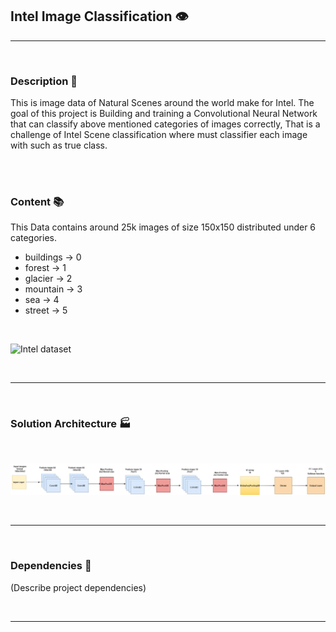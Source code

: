 ## Intel Image Classification 👁️‍
<hr>
<br>

### Description 📄

This is image data of Natural Scenes around the world make for Intel. The goal of this project is Building and training a Convolutional Neural Network that can classify above mentioned categories of images correctly, That is a challenge of Intel Scene classification where must classifier each image with such as true class.


<br>
<br>


### Content 📚

This Data contains around 25k images of size 150x150 distributed under 6 categories.

* buildings -> 0
* forest -> 1
* glacier -> 2
* mountain -> 3
* sea -> 4
* street -> 5 

<br>


![Intel dataset](https://miro.medium.com/max/700/1*GauhLqkNIW89cFEpDKlWqw.png)



<br>
<hr>
<br>




### Solution Architecture 🏭

<br>

 ![alt text](https://github.com/felipeoliverai/intel-images/blob/main/references/architecture/cnn-build.jpg)
 
 
 

 
<br>
<hr>
<br>



### Dependencies 🔧


(Describe project dependencies) 


<br> 
<hr>
